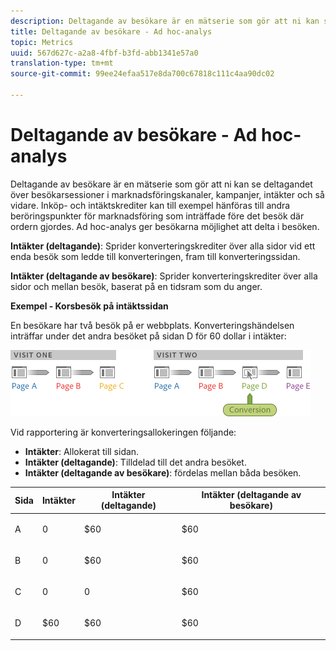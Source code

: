 ```yaml
---
description: Deltagande av besökare är en mätserie som gör att ni kan se deltagandet över besökarsessioner i marknadsföringskanaler, kampanjer, intäkter och så vidare. Inköp- och intäktskrediter kan till exempel hänföras till andra beröringspunkter för marknadsföring som inträffade före det besök där ordern gjordes. Ad hoc-analys ger besökarna möjlighet att delta i besöken.
title: Deltagande av besökare - Ad hoc-analys
topic: Metrics
uuid: 567d627c-a2a8-4fbf-b3fd-abb1341e57a0
translation-type: tm+mt
source-git-commit: 99ee24efaa517e8da700c67818c111c4aa90dc02

---
```



# Deltagande av besökare - Ad hoc-analys

Deltagande av besökare är en mätserie som gör att ni kan se deltagandet över besökarsessioner i marknadsföringskanaler, kampanjer, intäkter och så vidare. Inköp- och intäktskrediter kan till exempel hänföras till andra beröringspunkter för marknadsföring som inträffade före det besök där ordern gjordes. Ad hoc-analys ger besökarna möjlighet att delta i besöken.

**Intäkter (deltagande)**: Sprider konverteringskrediter över alla sidor vid ett enda besök som ledde till konverteringen, fram till konverteringssidan.

**Intäkter (deltagande av besökare)**: Sprider konverteringskrediter över alla sidor och mellan besök, baserat på en tidsram som du anger.

**Exempel - Korsbesök på intäktssidan**

En besökare har två besök på er webbplats. Konverteringshändelsen inträffar under det andra besöket på sidan D för 60 dollar i intäkter:

![](assets/VisitorPaticipation.png)

Vid rapportering är konverteringsallokeringen följande:

* **Intäkter**: Allokerat till sidan.
* **Intäkter (deltagande)**: Tilldelad till det andra besöket.
* **Intäkter (deltagande av besökare)**: fördelas mellan båda besöken.

<table id="table_91A7244E77854838A8392B49366FB445"> 
 <thead> 
  <tr> 
   <th colname="col1" class="entry"> Sida </th> 
   <th colname="col2" class="entry"> Intäkter </th> 
   <th colname="col3" class="entry"> Intäkter (deltagande) </th> 
   <th colname="col4" class="entry"> Intäkter (deltagande av besökare) </th> 
  </tr> 
 </thead>
 <tbody> 
  <tr> 
   <td colname="col1"> <p>A </p> </td> 
   <td colname="col2"> <p>0 </p> </td> 
   <td colname="col3"> <p>$60 </p> </td> 
   <td colname="col4"> <p>$60 </p> </td> 
  </tr> 
  <tr> 
   <td colname="col1"> <p>B </p> </td> 
   <td colname="col2"> <p>0 </p> </td> 
   <td colname="col3"> <p>$60 </p> </td> 
   <td colname="col4"> <p>$60 </p> </td> 
  </tr> 
  <tr> 
   <td colname="col1"> <p>C </p> </td> 
   <td colname="col2"> <p>0 </p> </td> 
   <td colname="col3"> <p>0 </p> </td> 
   <td colname="col4"> <p>$60 </p> </td> 
  </tr> 
  <tr> 
   <td colname="col1"> <p>D </p> </td> 
   <td colname="col2"> <p>$60 </p> </td> 
   <td colname="col3"> <p>$60 </p> </td> 
   <td colname="col4"> <p>$60 </p> </td> 
  </tr> 
 </tbody> 
</table>

